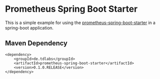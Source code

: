 # Prometheus Spring Boot Starter

This is a simple example for using the [prometheus-spring-boot-starter](https://github.com/thomasdarimont/prometheus-spring-boot-starter)
in a spring-boot application.

## Maven Dependency
```
<dependency>
    <groupId>de.tdlabs</groupId>
    <artifactId>prometheus-spring-boot-starter</artifactId>
    <version>0.1.0.RELEASE</version>
</dependency>
```